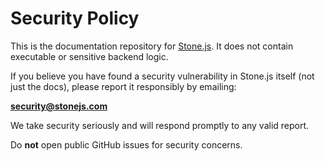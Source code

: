 # Security Policy

This is the documentation repository for [Stone.js](https://stonejs.dev). It does not contain executable or sensitive backend logic.

If you believe you have found a security vulnerability in Stone.js itself (not just the docs), please report it responsibly by emailing:

**security@stonejs.com**

We take security seriously and will respond promptly to any valid report.

Do **not** open public GitHub issues for security concerns.
